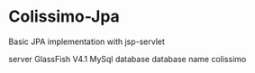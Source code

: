# Colissimo-Jpa
Basic JPA implementation with jsp-servlet

server GlassFish V4.1
MySql database 
database name colissimo
